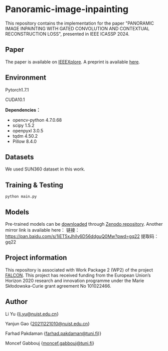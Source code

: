 # Panoramic-image-inpainting

This repository contains the implementation for the paper "PANORAMIC IMAGE INPAINTING WITH GATED CONVOLUTION AND CONTEXTUAL RECONSTRUCTION LOSS", presented in IEEE ICASSP 2024.

## Paper
The paper is available on [IEEEXplore](https://ieeexplore.ieee.org/document/10446469). A preprint is available [here](https://arxiv.org/abs/2402.02936).

## **Environment**

Pytorch1.7.1 

CUDA10.1

**Dependencies：**

- opencv-python 4.7.0.68
- scipy 1.5.2
- openpyxl 3.0.5
- tqdm 4.50.2
- Pillow  8.4.0 

## Datasets

We used SUN360 dataset in this work.

## **Training & Testing**

`python main.py`

## Models

Pre-trained models can be [downloaded](https://zenodo.org/records/11099430/files/FALCON_ICASSP2024_WP2_V1.0.zip?download=1) through [Zenodo repository](https://zenodo.org/records/11099430). Another mirror link is available here：
链接：https://pan.baidu.com/s/1iET5xJhily6D56ddguQ0Mw?pwd=gq22 
提取码：gq22

## 

## Project information
This repository is associated with Work Package 2 (WP2) of the project [FALCON](https://www.tuni.fi/en/research/falcon). This project has received funding from the European Union’s Horizon 2020 research and innovation programme under the Marie Skłodowska-Curie grant agreement No 101022466.


## Author

Li Yu {li.yu@nuist.edu.cn}

Yanjun Gao {20211221010@nuist.edu.cn}

Farhad Pakdaman {farhad.pakdaman@tuni.fi)}

Moncef Gabbouj {moncef.gabbouj@tuni.fi}
